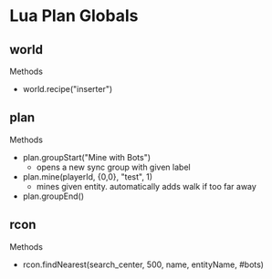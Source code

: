 Lua Plan Globals
================

world
-----

Methods 
- world.recipe("inserter") 

plan
-----

Methods 
- plan.groupStart("Mine with Bots")
  - opens a new sync group with given label 
- plan.mine(playerId, {0,0}, "test", 1)
  - mines given entity. automatically adds walk if too far away
- plan.groupEnd() 

rcon
-----

Methods 
- rcon.findNearest(search_center, 500, name, entityName, #bots) 
